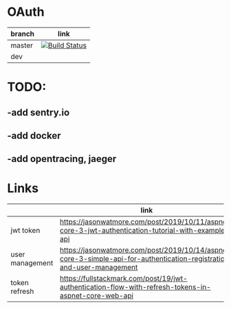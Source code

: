 # OAuth

| branch  |  link |
|---|---|
| master  |  [![Build Status](https://travis-ci.org/OmniChannelChatBot/OAuth.svg?branch=master)](https://travis-ci.org/OmniChannelChatBot/OAuth) |
|  dev |   |



# TODO:
## -add sentry.io
## -add docker
## -add opentracing, jaeger

# Links
|   |  link |
|---|---|
| jwt token  |  https://jasonwatmore.com/post/2019/10/11/aspnet-core-3-jwt-authentication-tutorial-with-example-api  |
| user management  |  https://jasonwatmore.com/post/2019/10/14/aspnet-core-3-simple-api-for-authentication-registration-and-user-management |
|  token refresh |  https://fullstackmark.com/post/19/jwt-authentication-flow-with-refresh-tokens-in-aspnet-core-web-api |



